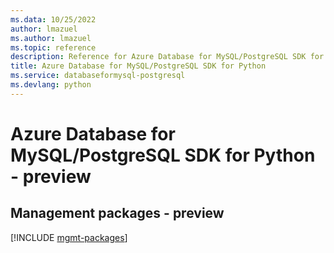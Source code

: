 ```yaml
---
ms.data: 10/25/2022
author: lmazuel
ms.author: lmazuel
ms.topic: reference
description: Reference for Azure Database for MySQL/PostgreSQL SDK for Python
title: Azure Database for MySQL/PostgreSQL SDK for Python
ms.service: databaseformysql-postgresql
ms.devlang: python
---
```

# Azure Database for MySQL/PostgreSQL SDK for Python - preview

## Management packages - preview
[!INCLUDE [mgmt-packages](database-for-mysql-postgresql-mgmt-index.md)]